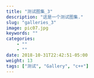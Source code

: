 ```yaml
---
title: "测试图集_3"
description: "这是一个测试图集."
slug: "galleries_3"
image: pic07.jpg
keywords: ""
categories: 
    - ""
    - ""
date: 2018-10-31T22:42:51-05:00
weight: 13
tags: ["测试", "Gallery", "c++"]
---
```

